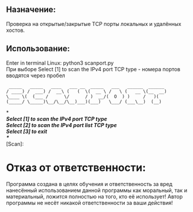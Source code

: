 ## Назначение:
Проверка на открытые/закрытые TCP порты локальных и удалённых хостов.

## Использование:

Enter in terminal Linux: python3 scanport.py  
При выборе Select [1] to scan the IPv4 port TCP type - номера портов вводятся через пробел

     _____   _____   ____   ___ __  _____   ___   ______  ______
    / ____) /  ___) /  __\ (   (  \(  __ \ /   \ (   __ \(__  __)
    \____ \(  (___ /      \/      / )  __/(  O  ) )     /   )(
    (_____/ \_____)\__/\__/\__)___)(___)   \___/ (___\__)  (__)
             
\**************************************************\
Select [1] to scan the IPv4 port TCP type  
Select [2] to scan the IPv4 port list TCP type \
Select [3] to exit  
\**************************************************\
[Scan]:

# Отказ от ответственности:

Программа создана в целях обучения и ответственность за вред нанесённый использованием данной программы как моральный, 
так и материальный, ложится полностью на того, кто её использует! 
Автор программы не несёт никакой ответственности за ваши действия!
